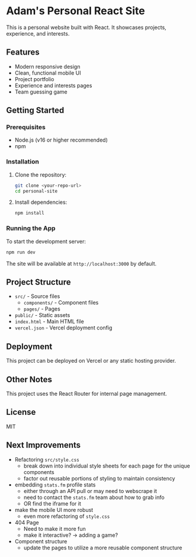 # Adam's Personal React Site

This is a personal website built with React. It showcases projects, experience, and interests.

## Features
- Modern responsive design
- Clean, functional mobile UI
- Project portfolio
- Experience and interests pages
- Team guessing game

## Getting Started

### Prerequisites
- Node.js (v16 or higher recommended)
- npm

### Installation
1. Clone the repository:
   ```sh
   git clone <your-repo-url>
   cd personal-site
   ```
2. Install dependencies:
   ```sh
   npm install
   ```

### Running the App
To start the development server:
```sh
npm run dev
```

The site will be available at `http://localhost:3000` by default.

## Project Structure
- `src/` - Source files
  - `components/` - Component files
  - `pages/` - Pages
- `public/` - Static assets
- `index.html` - Main HTML file
- `vercel.json` - Vercel deployment config

## Deployment
This project can be deployed on Vercel or any static hosting provider.

## Other Notes
This project uses the React Router for internal page management.

## License
MIT

## Next Improvements
 - Refactoring `src/style.css`
   - break down into individual style sheets for each page for the unique components
   - factor out reusable portions of styling to maintain consistency
 - embedding `stats.fm` profile stats
   - either through an API pull or may need to webscrape it
   - need to contact the `stats.fm` team about how to grab info
   - OR find the iframe for it
 - make the mobile UI more robust
   - even more refactoring of `style.css`
 - 404 Page
   - Need to make it more fun
   - make it interactive? -> adding a game?
 - Component structure
   - update the pages to utilize a more reusable component structure